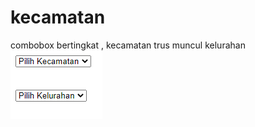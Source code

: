 ﻿# kecamatan
combobox bertingkat , kecamatan trus muncul kelurahan
![Alt Text](chrome_WL40sJWj7O.gif)
